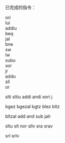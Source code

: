已完成的指令：

ori   
lui    
addiu  
beq   
jal    
bne  
sw     
lw    
subu    
xor     
jr     
addu  
sll   
or   

slti		sltiu		addi  andi xori j 

bgez bgezal bgtz blez bltz 

bltzal add and sub jalr 

sltu slt nor sllv sra srav 

srl srlv 

